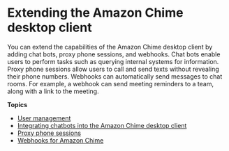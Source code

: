 # Extending the Amazon Chime desktop client<a name="extend-chime-client"></a>

You can extend the capabilities of the Amazon Chime desktop client by adding chat bots, proxy phone sessions, and webhooks\. Chat bots enable users to perform tasks such as querying internal systems for information\. Proxy phone sessions allow users to call and send texts without revealing their phone numbers\. Webhooks can automatically send messages to chat rooms\. For example, a webhook can send meeting reminders to a team, along with a link to the meeting\.

**Topics**
+ [User management](users.md)
+ [Integrating chatbots into the Amazon Chime desktop client](chat-bots.md)
+ [Proxy phone sessions](proxy-phone-sessions.md)
+ [Webhooks for Amazon Chime](webhooks.md)